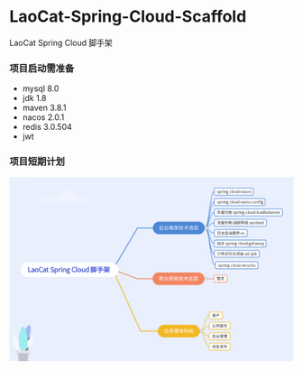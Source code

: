 # LaoCat-Spring-Cloud-Scaffold

LaoCat Spring Cloud 脚手架

### 项目启动需准备

* mysql 8.0
* jdk 1.8
* maven 3.8.1
* nacos 2.0.1
* redis 3.0.504
* jwt

### 项目短期计划

![target.png](a-doc/Target.png)